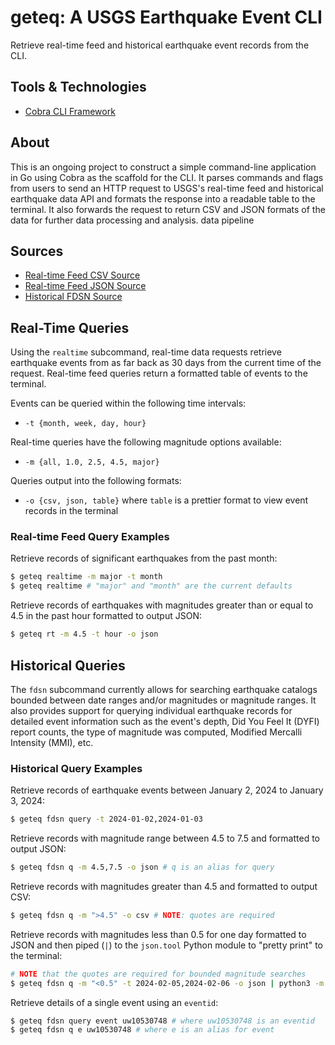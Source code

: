 # geteq: A USGS Earthquake Event CLI
Retrieve real-time feed and historical earthquake event records from the CLI.


## Tools & Technologies
- [Cobra CLI Framework](https://cobra.dev/)


## About
This is an ongoing project to construct a simple command-line application in Go
using Cobra as the scaffold for the CLI. It parses commands and flags from users
to send an HTTP request to USGS's real-time feed and historical earthquake data
API and formats the response into a readable table to the terminal. It also
forwards the request to return CSV and JSON formats of the data for further data
processing and analysis.  data pipeline


## Sources
- [Real-time Feed CSV Source](https://earthquake.usgs.gov/earthquakes/feed/v1.0/csv.php)
- [Real-time Feed JSON Source](https://earthquake.usgs.gov/earthquakes/feed/v1.0/geojson.php)
- [Historical FDSN Source](https://earthquake.usgs.gov/fdsnws/event/1/)


## Real-Time Queries
Using the `realtime` subcommand, real-time data requests retrieve earthquake
events from as far back as 30 days from the current time of the request.
Real-time feed queries return a formatted table of events to the terminal. 

Events can be queried within the following time intervals:
- `-t {month, week, day, hour}`

Real-time queries have the following magnitude options available:
- `-m {all, 1.0, 2.5, 4.5, major}`

Queries output into the following formats:
- `-o {csv, json, table}` where `table` is a prettier format to view event
  records in the terminal


### Real-time Feed Query Examples
Retrieve records of significant earthquakes from the past month:
```bash
$ geteq realtime -m major -t month
$ geteq realtime # "major" and "month" are the current defaults
```

Retrieve records of earthquakes with magnitudes greater than or equal to 4.5 in
the past hour formatted to output JSON:
```bash
$ geteq rt -m 4.5 -t hour -o json
```


## Historical Queries
The `fdsn` subcommand currently allows for searching earthquake catalogs bounded
between date ranges and/or magnitudes or magnitude ranges. It also provides
support for querying individual earthquake records for detailed event
information such as the event's depth, Did You Feel It (DYFI) report counts, the
type of magnitude was computed, Modified Mercalli Intensity (MMI), etc.


### Historical Query Examples
Retrieve records of earthquake events between January 2, 2024 to January 3, 2024: 
```bash
$ geteq fdsn query -t 2024-01-02,2024-01-03
```

Retrieve records with magnitude range between 4.5 to 7.5 and formatted to output
JSON:
```bash
$ geteq fdsn q -m 4.5,7.5 -o json # q is an alias for query
```

Retrieve records with magnitudes greater than 4.5 and formatted to output CSV:
```bash
$ geteq fdsn q -m ">4.5" -o csv # NOTE: quotes are required
```

Retrieve records with magnitudes less than 0.5 for one day formatted to JSON
and then piped (`|`) to the `json.tool` Python module to "pretty print" to
the terminal: 
```bash
# NOTE that the quotes are required for bounded magnitude searches
$ geteq fdsn q -m "<0.5" -t 2024-02-05,2024-02-06 -o json | python3 -m json.tool
```

Retrieve details of a single event using an `eventid`:
```bash
$ geteq fdsn query event uw10530748 # where uw10530748 is an eventid
$ geteq fdsn q e uw10530748 # where e is an alias for event
```